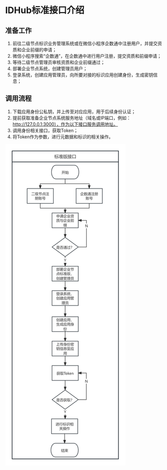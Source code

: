 # IDHub标准接口介绍

## 准备工作

1. 前往二级节点标识业务管理系统或在微信小程序企数通中注册用户，并提交资质和企业前缀的申请； 
2. 微信小程序搜索“企数通”，在企数通中进行用户注册，提交资质和前缀申请；
3. 等待二级节点管理员审核资质和企业前缀通过；
4. 部署企业节点系统，创建管理员用户； 
5. 登录系统，创建应用管理员，向所要对接的标识应用创建身份，生成密钥信息； 


## 调用流程
1. 下载应用身份公私钥，并上传至对应应用，用于后续身份认证；
2. 提前获取准备企业节点系统服务地址（域名或IP端口，例如：http://127.0.0.1:3000），作为以下接口服务调用地址。
3. 调用身份相关接口，获取Token；
4. 将Token作为参数，进行元数据和标识的相关操作。

![img.png](./images/call-flow.png)

